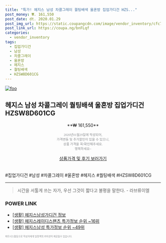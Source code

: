 ```yaml
--- 
title: "특가! 헤지스 남성 차콜그레이 퀄팅배색 울혼방 집업가디건 HZS..." 
post_money: ₩. 161,550 
post_date: dt. 2020.01.29 
post_img_url: https://static.coupangcdn.com/image/vendor_inventory/cfc7/438207243852ead4de1fd9a6abca3c3d74c783b4cb399e36d029b3645294.jpg 
post_link_url: https://coupa.ng/bnFLqf 
categories: 
  - vendor_inventory 
tags: 
  - 집업가디건 
  - 남성 
  - 차콜그레이 
  - 울혼방 
  - 헤지스 
  - 퀄팅배색 
  - HZSW8D601CG 
--- 
```

[![foo](https://static.coupangcdn.com/image/vendor_inventory/cfc7/438207243852ead4de1fd9a6abca3c3d74c783b4cb399e36d029b3645294.jpg)](https://coupa.ng/bnFLqf) 

## 헤지스 남성 차콜그레이 퀄팅배색 울혼방 집업가디건 HZSW8D601CG 
<p style="text-align: center;">**₩ 161,550**</p> 
<p style="text-align: center;"><span style="color: #898c8f; font-family: Georgia,Times,serif; font-size: 0.75em;">2020년01월29일에 작성되어, <br>가격변동 및 추가할인이 있을 수 있으니,<br> 상품 가격을 꼭!확인해주세요.<br>행복하세요~</span> 
</p>	 
<div markdown="0" style="text-align: center;"><a href="https://coupa.ng/bnFLqf" class="btn btn--success">상품가격 및 후기 보러가기</a></div> 
<br><br> 
  #집업가디건 #남성 #차콜그레이 #울혼방 #헤지스 #퀄팅배색 #HZSW8D601CG 
<hr> 

> 시간을 서툴게 쓰는 자가, 우선 그것이 짧다고 불평을 말한다. - 라브류이엘 


### POWER LINK

* <a href="https://blog.naver.com/santokki14/221770848730" target="_blank"> [생활] 헤지스남성가디건 정보 </a>
* <a href="https://blog.naver.com/sakai111/221778632734" target="_blank"> [생활] 헤지스레이디스팬츠 특가정보 순위 ~16위</a>
* <a href="https://blog.naver.com/sakai111/221776391992" target="_blank"> [생활] 헤지스남성 특가정보 순위 ~49위</a>

<span style="color: #898c8f; font-family: Georgia,Times,serif; font-size: 0.55em;">파트너스활동으로 작성자에게 일정액의 커미션이 제공될수 있습니다.</span> 
